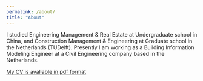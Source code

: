 ```yaml
---
permalink: /about/
title: "About"
---
```


I studied Engineering Management & Real Estate at Undergraduate school in
 China, and Construction Management & Engineering at Graduate school in the
  Netherlands (TUDelft). Presently I am working as a Building Information
   Modeling Engineer at a Civil Engineering company based in the Netherlands. 
   
[My CV is avaliable in pdf format](https://github.com/lizzyzhou-13/lizzyzhou/CV_ZHOU.pdf/)
